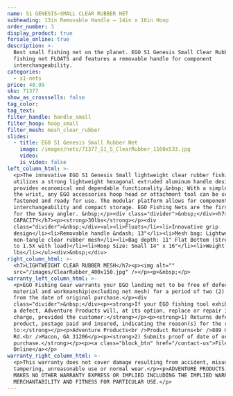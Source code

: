```yaml
---
name: S1 GENESIS—SMALL CLEAR RUBBER NET
subheading: 13in Removable Handle — 14in x 16in Hoop
order_number: 3
display_product: true
forsale_online: true
description: >-
  Best small fishing net on the planet. EGO S1 Genesis Small Clear Rubber
  fishing net FLOATS and features a removable handle for component
  interchangeability.
categories:
  - s1-nets
price: 48.99
sku: 71377
show_as_crosssells: false
tag_color:
tag_text:
filter_handle: handle_small
filter_hoop: hoop_small
filter_mesh: mesh_clear_rubber
slides:
  - title: EGO S1 Genesis Small Rubber Net
    image: /images/nets/71377_S1_S_ClearRubber_1160x533.jpg
    video:
    is_video: false
left_column_html: >-
  <p>The innovative EGO S1 Genesis Small lightweight clear rubber fishing net
  utilizes a strong lightweight hexagonal extruded aluminum handle design that
  provides economical and dependable functionality.&nbsp; With a simple twist of
  the wrist, any EGO accessories hoop head or attachment tool can be securely
  fastened and ready for use. The modular platform allows for component
  interchangeability and compact storage. EGO Fishing Nets are the first choice
  for the Savvy angler. &nbsp;</p><div class="divider">&nbsp;</div><h7>MAX LOAD
  CAPACITY</h7><p><strong>30lbs</strong></p><div
  class="divider">&nbsp;</div><ul><li>Floats</li><li>Innovative grip
  design</li><li>Removable handle &ndash; 13"</li><li>Mesh bag: Lightweight
  non-tangle clear rubber mesh</li><li>Bag depth: 11" Flat Bottom (Stretches up
  to 1.5X with load)</li><li>Hoop Size: Small 14" x 16"</li><li>Weight: 1.35
  lbs</li></ul><div>&nbsp;</div>
right_column_html: >-
  <h7>LIGHTWEIGHT CLEAR RUBBER MESH</h7><p><img alt=""
  src="/images/ClearRubber_400x150.jpg" /></p><p>&nbsp;</p>
warranty_left_column_html: >-
  <p>EGO Fishing Gear warrants your EGO landing net to be free of defects in
  material and workmanship(excluding net mesh) for a period of two (2) years
  from the date of original purchase.</p><div
  class="divider">&nbsp;</div><p><strong>If your EGO fishing tool exhibits such
  a defect, Adventure Products will, at its option, replace or repair it without
  charge, provided the customer:</strong></p><p><strong>1) Returns defective
  product, postage paid and insured, indicating the reason(s) for the return
  to:</strong></p><p>Adventure Products<br />Product Returns<br />889 Guy Paine
  Rd.<br />Macon, GA 31206</p><p><strong>2) Submits proof of date of original
  purchase.</strong></p><p><a class="block_btn" href="/contact-us">File Claim
  Online</a></p>
warranty_right_column_html: >-
  <p>This warranty does not cover damage resulting from accident, misuse, abuse,
  tampering, unreasonable use or normal wear.</p><p>ADVENTURE PRODUCTS, INC.
  MAKES NO OTHER WARRANTY EXPRESS OR IMPLIED INCLUDING THE IMPLIED WARRANTIES OF
  MERCHANTABILITY AND FITNESS FOR PARTICULAR USE.</p>
---
```

